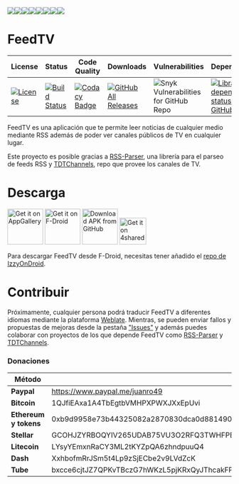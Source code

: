 [![](https://sourcerer.io/fame/juanro49/juanro49/DAM/images/0)](https://sourcerer.io/fame/juanro49/juanro49/DAM/links/0)[![](https://sourcerer.io/fame/juanro49/juanro49/DAM/images/1)](https://sourcerer.io/fame/juanro49/juanro49/DAM/links/1)[![](https://sourcerer.io/fame/juanro49/juanro49/DAM/images/2)](https://sourcerer.io/fame/juanro49/juanro49/DAM/links/2)[![](https://sourcerer.io/fame/juanro49/juanro49/DAM/images/3)](https://sourcerer.io/fame/juanro49/juanro49/DAM/links/3)[![](https://sourcerer.io/fame/juanro49/juanro49/DAM/images/4)](https://sourcerer.io/fame/juanro49/juanro49/DAM/links/4)[![](https://sourcerer.io/fame/juanro49/juanro49/DAM/images/5)](https://sourcerer.io/fame/juanro49/juanro49/DAM/links/5)[![](https://sourcerer.io/fame/juanro49/juanro49/DAM/images/6)](https://sourcerer.io/fame/juanro49/juanro49/DAM/links/6)[![](https://sourcerer.io/fame/juanro49/juanro49/DAM/images/7)](https://sourcerer.io/fame/juanro49/juanro49/DAM/links/7)

# FeedTV
| License | Status | Code Quality | Downloads | Vulnerabilities | Dependences |
|---|---|---|---|---|---|
| [![License](https://img.shields.io/badge/License-Apache%202.0-blue.svg)](https://opensource.org/licenses/Apache-2.0) | [![Build Status](https://travis-ci.org/juanro49/FeedTV.svg?branch=master)](https://travis-ci.org/juanro49/FeedTV) | [![Codacy Badge](https://api.codacy.com/project/badge/Grade/37fe446752b94703a745172c36a049bc)](https://www.codacy.com/app/juanro49/FeedTV?utm_source=github.com&amp;utm_medium=referral&amp;utm_content=juanro49/FeedTV&amp;utm_campaign=Badge_Grade) | [![GitHub All Releases](https://img.shields.io/github/downloads/juanro49/feedtv/total.svg)](https://github.com/juanro49/FeedTV#descarga) | ![Snyk Vulnerabilities for GitHub Repo](https://img.shields.io/snyk/vulnerabilities/github/juanro49/feedtv.svg) | [![Libraries.io dependency status for GitHub repo](https://img.shields.io/librariesio/github/juanro49/feedtv.svg)](https://libraries.io/github/juanro49/FeedTV) |


FeedTV es una aplicación que te permite leer noticias de cualquier medio mediante RSS además de poder ver canales públicos de TV en cualquier lugar.

Este proyecto es posible gracias a [RSS-Parser](https://github.com/prof18/RSS-Parser), una librería para el parseo de feeds RSS y [TDTChannels](https://github.com/LaQuay/TDTChannels), repo que provee los canales de TV.

# Descarga
[<img src="https://huaweimobileservices.com/wp-content/uploads/2019/04/appgallery-logo.png" alt="Get it on AppGallery" height="80">](https://appgallery.cloud.huawei.com/marketshare/app/C100875081?locale=es_ES) [<img src="https://fdroid.gitlab.io/artwork/badge/get-it-on-es-es.png" alt="Get it on F-Droid" height="80">](https://f-droid.org/app/org.juanro.feedtv) [<img src="https://user-images.githubusercontent.com/663460/26973090-f8fdc986-4d14-11e7-995a-e7c5e79ed925.png" alt="Download APK from GitHub" height="80">](https://github.com/juanro49/FeedTV/releases/latest) [<img src="https://www.4shared.com/images/logos/logo-web-big.png" alt="Get it on 4shared" height="60">](https://www.4shared.com/mobile/UlAIPNuida/FeedTV.html)

Para descargar FeedTV desde F-Droid, necesitas tener añadido el [repo de IzzyOnDroid](https://apt.izzysoft.de/fdroid/repo?fingerprint=3BF0D6ABFEAE2F401707B6D966BE743BF0EEE49C2561B9BA39073711F628937A).

# Contribuir
Próximamente, cualquier persona podrá traducir FeedTV a diferentes idiomas mediante la plataforma [Weblate](https://hosted.weblate.org/projects/feedtv/). Mientras, se pueden enviar fallos y propuestas de mejoras desde la pestaña ["Issues"](https://github.com/juanro49/FeedTV/issues) y además puedes colaborar con proyectos de los que depende FeedTV como [RSS-Parser](https://github.com/prof18/RSS-Parser) y [TDTChannels](https://github.com/LaQuay/TDTChannels).

### Donaciones
| Método | Dirección |
| --- | --- |
| **Paypal** | https://www.paypal.me/juanro49 |
| **Bitcoin** | 1QJfiEAxa1A4TbEgtbVMHPXPWXJXxEpUvi |
| **Ethereum y tokens** | 0xb9d9958e73b44325082a2870830dca0d881490d2 |
| **Stellar** | GCOHJZYRBOQYIV265UDAB75VU3O2RFQ3TWHFPER32MSOKZCCKRKVBWEH |
| **Litecoin** | LYsyYEmxnRaCY3ML2tKYZpQA6zhndpuuQ4 |
| **Dash** | XxhbofmRrJSm5t4Lp9zSjECbe2v9LVdZcK |
| **Tube** | bxcce6cjtJZ7QPKvTBczG7hWKzL5pjKRxQyJThcakFPafJsFqn8j9hZGRjsMac6ASgHVMrw9552YZgqnuqr8VZgx15ABPh4nY |
